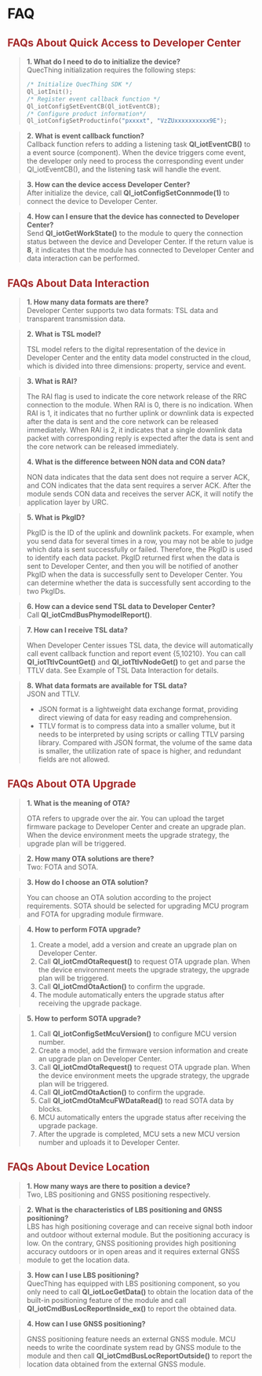# FAQ

## <font color=#A52A2A  >__FAQs About Quick Access to Developer Center__</font>

> __1. What do I need to do to initialize the device?__ <br>
> QuecThing initialization requires the following steps:
>
> ```c
> /* Initialize QuecThing SDK */
> Ql_iotInit();
> /* Register event callback function */
> Ql_iotConfigSetEventCB(Ql_iotEventCB);
> /* Configure product information*/
> Ql_iotConfigSetProductinfo("pxxxxt", "VzZUxxxxxxxxxx9E");
> ```

> __2. What is event callback function?__ <br>
> Callback function refers to adding a listening task __Ql_iotEventCB()__ to a event source (component). When the device triggers come event, the developer only need to process the corresponding event under Ql_iotEventCB(), and the listening task will handle the event. 

> __3. How can the device access Developer Center?__ <br>
> After initialize the device, call __Ql_iotConfigSetConnmode(1)__ to connect the device to Developer Center.


> __4. How can I ensure that the device has connected to Developer Center?__ <br>
> Send __Ql_iotGetWorkState()__ to the module to query the connection status between the device and Developer Center. If the return value is __8__, it indicates that the module has connected to Developer Center and data interaction can be performed.




## <font color=#A52A2A  >__FAQs About Data Interaction__</font>

> __1. How many data formats are there?__ <br>
> Developer Center supports two data formats: TSL data and transparent transmission data.

> __2. What is TSL model?__ <br>
>
> TSL model refers to the digital representation of the device in Developer Center and the entity data model constructed in the cloud, which is divided into three dimensions: property, service and event.

> __3. What is RAI?__ <br>
>
> The RAI flag is used to indicate the core network release of the RRC connection to the module.
> When RAI is 0, there is no indication.
> When RAI is 1, it indicates that no further uplink or downlink data is expected after the data is sent and the core network can be released immediately.
> When RAI is 2, it indicates that a single downlink data packet with corresponding reply is expected after the data is sent and the core network can be released immediately.<br>
>
> __4. What is the difference between NON data and CON data?__ <br>
>
> NON data indicates that the data sent does not require a server ACK, and CON indicates that the data sent requires a server ACK. After the module sends CON data and receives the server ACK, it will notify the application layer by URC.<br>

> __5. What is PkgID?__ <br>
>
> PkgID is the ID of the uplink and downlink packets. For example, when you send data for several times in a row, you may not be able to judge which data is sent successfully or failed. Therefore, the PkgID is used to identify each data packet. PkgID returned first when the data is sent to Developer Center, and then you will be notified of another PkgID when the data is successfully sent to Developer Center. You can determine whether the data is successfully sent according to the two PkgIDs.

> __6. How can a device send TSL data to Developer Center?__ <br>
> Call __Ql_iotCmdBusPhymodelReport()__.

> __7. How can I receive TSL data?__ <br>
>
> When Developer Center issues TSL data, the device will automatically call event callback function and report event {5,10210}. You can call __Ql_iotTtlvCountGet()__ and __Ql_iotTtlvNodeGet()__ to get and parse the TTLV data. See Example of TSL Data Interaction for details.

> __8. What data formats are available for TSL data?__ <br>JSON and TTLV.
>
> * JSON format is a lightweight data exchange format, providing direct viewing of data for easy reading and comprehension.<br>
> * TTLV format is to compress data into a smaller volume, but it needs to be interpreted by using scripts or calling TTLV parsing library. Compared with JSON format, the volume of the same data is smaller, the utilization rate of space is higher, and redundant fields are not allowed.<br>

## <font color=#A52A2A  >__FAQs About OTA Upgrade__</font>

> __1. What is the meaning of OTA?__ <br>
>
> OTA refers to upgrade over the air. You can upload the target firmware package to Developer Center and create an upgrade plan. When the device environment meets the upgrade strategy, the upgrade plan will be triggered.

> __2. How many OTA solutions are there?__ <br>
> Two: FOTA and SOTA. <br>

> __3. How do I choose an OTA solution?__ <br>
>
> You can choose an OTA solution according to the project requirements. SOTA should be selected for upgrading MCU program and FOTA for upgrading module firmware.

> __4. How to perform FOTA upgrade?__ <br>
> 1) Create a model, add a version and create an upgrade plan on Developer Center.  <br>
> 2) Call __Ql_iotCmdOtaRequest()__ to request OTA  upgrade plan. When the device environment meets the upgrade strategy, the upgrade plan will be triggered. <br>
> 3) Call __Ql_iotCmdOtaAction()__ to confirm the upgrade. <br>
> 4) The module automatically enters the upgrade status after receiving the upgrade package.  <br>

> __5. How to perform SOTA upgrade?__ <br>
> 1) Call __Ql_iotConfigSetMcuVersion()__ to configure MCU version number.  <br>
> 2) Create a model, add the firmware version information and create an upgrade plan on Developer Center.  <br>
> 3) Call __Ql_iotCmdOtaRequest()__ to request OTA  upgrade plan. When the device environment meets the upgrade strategy, the upgrade plan will be triggered. <br>
> 4) Call __Ql_iotCmdOtaAction()__ to confirm the upgrade.  <br>
> 5) Call __Ql_iotCmdOtaMcuFWDataRead()__ to read SOTA data by blocks. <br>
> 6) MCU automatically enters the upgrade status after receiving the upgrade package. <br>
> 7) After the upgrade is completed, MCU sets a new MCU version number and uploads it to Developer Center. <br>



## <font color=#A52A2A  >__FAQs About Device Location__</font>

> __1. How many ways are there to position a device?__ <br>
> Two, LBS positioning and GNSS positioning respectively.

> __2. What is the characteristics of LBS positioning and GNSS positioning?__ <br>
> LBS has high positioning coverage and can receive signal both indoor and outdoor without external module. But the positioning accuracy is low. On the contrary, GNSS positioning provides high positioning accuracy outdoors or in open areas and it requires external GNSS module to get the location data.

> __3. How can I use LBS positioning?__ <br>
> QuecThing has equipped with LBS positioning component, so you only need to call __Ql_iotLocGetData()__ to obtain the location data of the built-in positioning feature of the module and call __Ql_iotCmdBusLocReportInside_ex()__ to report the obtained data.

> __4. How can I use GNSS positioning?__ <br>
>
> GNSS positioning feature needs an external GNSS module. MCU needs to write the coordinate system read by GNSS module to the module and then call __Ql_iotCmdBusLocReportOutside()__ to report the location data obtained from the external GNSS module.